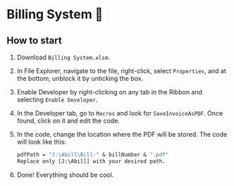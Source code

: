 # Billing System 💸

## How to start

1. Download `Billing System.xlsm`.
2. In File Explorer, navigate to the file, right-click, select `Properties`, and at the bottom, unblock it by unticking the box.
3. Enable Developer by right-clicking on any tab in the Ribbon and selecting `Enable Developer`.
4. In the Developer tab, go to `Macros` and look for `SaveInvoiceAsPDF`. Once found, click on it and edit the code.
5. In the code, change the location where the PDF will be stored. The code will look like this:

   ```vb
   pdfPath = "J:\Abill\Bill-" & billNumber & ".pdf"
   Replace only [J:\Abill] with your desired path.

6. Done! Everything should be cool.





